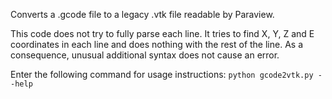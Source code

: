 Converts a .gcode file to a legacy .vtk file readable by Paraview.

This code does not try to fully parse each line.
It tries to find X, Y, Z and E coordinates in each line
and does nothing with the rest of the line.
As a consequence, unusual additional syntax does not cause an error.

Enter the following command for usage instructions:
```python gcode2vtk.py --help```
